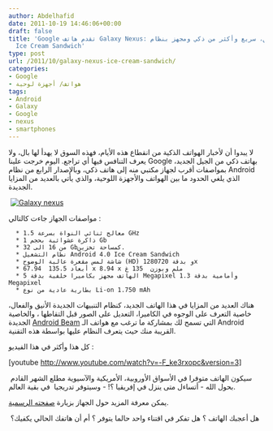 ```yaml
---
author: Abdelhafid
date: 2011-10-19 14:46:06+00:00
draft: false
title: 'Google تقدم هاتف Galaxy Nexus: بسيط، أنيق، سريع وأكثر من ذكي ومجهز بنظام Android
  Ice Cream Sandwich'
type: post
url: /2011/10/galaxy-nexus-ice-cream-sandwich/
categories:
- Google
- هواتف/ أجهزة لوحية
tags:
- Android
- Galaxy
- Google
- nexus
- smartphones
---
```


لا يبدوا أن لأخبار الهواتف الذكية من انقطاع هذه الأيام، فهذه السوق لا يهدأ لها بال، ولا يعرف التنافس فيها أي تراجع. اليوم خرجت علينا Google بهاتف ذكي من الجيل الجديد، بمواصفات أقرب لجهاز مكتبي منه إلى هاتف ذكي، وبالإصدار الرابع من نظام Android الذي يلغي الحدود ما بين الهواتف والأجهزة اللوحية، والذي يأتي بالعديد من المزايا الجديدة.




 [![Galaxy nexus](https://www.it-scoop.com/wp-content/uploads/2011/10/Galaxy-nexus.png)
](https://www.it-scoop.com/wp-content/uploads/2011/10/Galaxy-nexus.png)




مواصفات الجهاز جاءت كالتالي :






	  * معالج ثنائي النواة بسرعة 1.5 GHz
	  * ذاكرة عشوائية بحجم 1 Gb
	  * من 16 الى 32 Gbكمساحة تخزين.
	  * نظام التشغيل Android 4.0 Ice Cream Sandwich
	  * شاشة لمس مقعرة عالية الوضوح (HD) و بدقة 1280720x
	  * أبعاد 135.5  67.94 x 8.94 x ملم وبوزن  135 غ
	  * الهاتف مجهز بكاميرا خلفية بدقة 5 Megapixel وأمامية بدقة 1.3 Megapixel
	  * بطارية عادية من نوع Li-on 1.750 mAh



هناك العديد من المزايا في هذا الهاتف الجديد، كنظام التنبيهات الجديدة الأنيق والفعال، خاصية التعرف على الوجوه في الكاميرا، التعديل على الصور قبل التقاطها ، والخاصية الجديدة [Android Beam](http://www.youtube.com/watch?v=HrBRhm-wKFc) التي تسمح لك بمشاركة ما ترغب مع هواتف الـ Android القريبة منك حيث يتعرف النظام عليها بواسطة هذه التقنية.




كل هذا وأكثر في هذا الفيديو :




<!-- more -->




[youtube http://www.youtube.com/watch?v=-F_ke3rxopc&version=3]




 سيكون الهاتف متوفرا في الأسواق الأوروبية، الأمريكية والآسيوية مطلع الشهر القادم بحول الله - أتساءل متى ينزل في إفريقيا ؟! - وسيتوفر تدريجيا  في بقية العالم.




يمكن معرفة المزيد حول الجهاز بزيارة [صفحته الرسمية](http://www.google.com/nexus/).




 هل أعجبك الهاتف ؟ هل تفكر في اقتناء واحد حالما يتوفر ؟ أم أن هاتفك الحالي يكفيك؟
